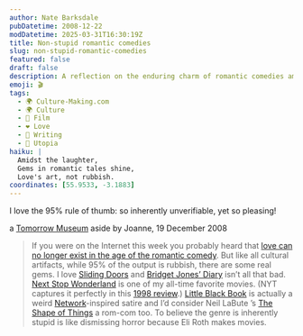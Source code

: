 ```yaml
---
author: Nate Barksdale
pubDatetime: 2008-12-22
modDatetime: 2025-03-31T16:30:19Z
title: Non-stupid romantic comedies
slug: non-stupid-romantic-comedies
featured: false
draft: false
description: A reflection on the enduring charm of romantic comedies amid a sea of mediocrity.
emoji: 🎬
tags:
  - 🌍 Culture-Making.com
  - 🌍 Culture
  - 🎥 Film
  - ❤️ Love
  - 📝 Writing
  - 🌆 Utopia
haiku: |
  Amidst the laughter,  
  Gems in romantic tales shine,  
  Love's art, not rubbish.
coordinates: [55.9533, -3.1883]
---
```


I love the 95% rule of thumb: so inherently unverifiable, yet so pleasing!

a [Tomorrow Museum](http://web.archive.org/web/20100116065527/http://tomorrowmuseum.com/2008/12/19/non-stupid-romantic-comedies/) aside by Joanne, 19 December 2008

> If you were on the Internet this week you probably heard that [love can no longer exist in the age of the romantic comedy](http://news.bbc.co.uk/2/hi/uk_news/scotland/edinburgh_and_east/7784366.stm). But like all cultural artifacts, while 95% of the output is rubbish, there are some real gems. I love [Sliding Doors](https://www.google.com/search?q=%22Sliding%20Doors%22%20amazon.com) and [Bridget Jones’ Diary](https://www.google.com/search?q=%22Bridget%20Jones%E2%80%99%20Diary%22%20amazon.com) isn’t all that bad. [Next Stop Wonderland](https://www.google.com/search?q=%22Next%20Stop%20Wonderland%22%20amazon.com) is one of my all-time favorite movies. (NYT captures it perfectly in this [1998 review](https://www.google.com/search?q=%221998%20review%22%20nytimes.com).) [Little Black Book](https://www.google.com/search?q=%22Little%20Black%20Book%22%20amazon.com) is actually a weird [Network](https://www.google.com/search?q=%22Network%22%20amazon.com)-inspired satire and I’d consider Neil LaBute ’s [The Shape of Things](https://www.google.com/search?q=%22The%20Shape%20of%20Things%22%20amazon.com) a rom-com too. To believe the genre is inherently stupid is like dismissing horror because Eli Roth makes movies.
